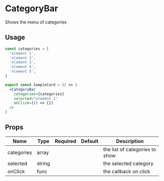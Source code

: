 # CategoryBar

Shows the menu of categories

## Usage

```jsx
const categories = [
  'element 1',
  'element 2',
  'element 3',
  'element 4',
  'element 5',
]

export const SampleCard = () => (
  <CategoryBar
    categories={categories}
    selected="element 1"
    onClick={() => {}}
  />
)
```

## Props

| Name       | Type          | Required | Default | Description                    |
| ---------- | ------------- | -------- | ------- | ------------------------------ |
| categories | array<string> |          |         | the list of categories to show |
| selected   | string        |          |         | the selected category          |
| onClick    | func          |          |         | the callback on click          |
